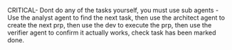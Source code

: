 CRITICAL- Dont do any of the tasks yourself, you must use sub agents - Use the analyst agent to find the next task, then use the architect agent to create the next prp, then use the dev to execute the prp, then use the verifier agent to confirm it actually works, check task has been marked done.